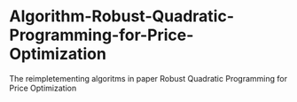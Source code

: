# Algorithm-Robust-Quadratic-Programming-for-Price-Optimization
The reimpletementing algoritms in paper Robust Quadratic Programming for Price Optimization
